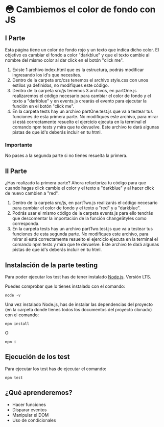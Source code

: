 # :flushed: Cambiemos el color de fondo con JS

## I Parte

Esta página tiene un color de fondo rojo y un texto que indica dicho color. El objetivo es cambiar el fondo a color "darkblue" y que el texto cambie al nombre del mismo color al dar click en el botón "click me".

1. Existe 1 archivo index.html que es la estructura, podrás modificar ingresando los id's que necesites.
2. Dentro de la carpeta src/css tenemos el archivo style.css con unos estilos ya definidos, no modifiques este código.
3. Dentro de la carpeta src/js tenemos 3 archivos, en partOne.js realizaremos el código necesario para cambiar el color de fondo y el texto a "darkblue" y en events.js crearás el evento para ejecutar la función en el botón "click me".
4. En la carpeta tests hay un archivo partOne.test.js que va a testear tus funciones de esta primera parte. No modifiques este archivo, para mirar si está correctamente resuelto el ejercicio ejecuta en la terminal el comando npm tests y mira que te devuelve. Este archivo te dará algunas pistas de que id's deberás incluir en tu html.

### Importante
No pases a la segunda parte si no tienes resuelta la primera.

## II Parte

¿Has realizado la primera parte?
Ahora refactoriza tu código para que cuando hagas click cambie el color y el texto a "darkblue" y al hacer click de nuevo cambien a "red".

1. Dentro de la carpeta src/js, en partTwo.js realizarás el código necesario para cambiar el color de fondo y el texto a "red" y a "darkblue".
2. Podrás usar el mismo código de la carpeta events.js para ello tendrás que descomentar la importación de la función changeStyles como corresponda.
3. En la carpeta tests hay un archivo partTwo.test.js que va a testear tus funciones de esta segunda parte. No modifiques este archivo, para mirar si está correctamente resuelto el ejercicio ejecuta en la terminal el comando npm tests y mira que te devuelve. Este archivo te dará algunas pistas de que id's deberás incluir en tu html.

## Instalación de la parte testing

Para poder ejecutar los test has de tener instalado [Node.js](https://nodejs.org/es/). Versión LTS.

Puedes comprobar que lo tienes instalado con el comando:

```
node -v
```

Una vez instalado Node.js, has de instalar las dependencias del proyecto (en la carpeta donde tienes todos los documentos del proyecto clonado) con el comando:

```
npm install
```
O 
```
npm i
```

## Ejecución de los test

Para ejecutar los test has de ejecutar el comando:

```
npm test
```

## ¿Qué aprenderemos?

- Hacer funciones
- Disparar eventos
- Manipular el DOM
- Uso de condicionales